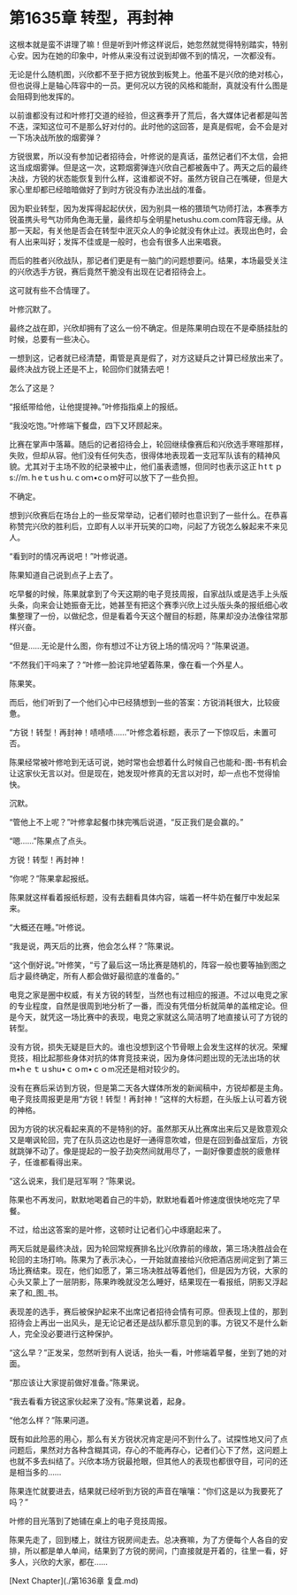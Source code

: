 # 第1635章 转型，再封神

这根本就是蛮不讲理了嘛！但是听到叶修这样说后，她忽然就觉得特别踏实，特别心安。因为在她的印象中，叶修从来没有过说到却做不到的情况，一次都没有。

无论是什么随机图，兴欣都不至于把方锐放到板凳上。他虽不是兴欣的绝对核心，但也说得上是轴心阵容中的一员。更何况以方锐的风格和能耐，真就没有什么图是会阻碍到他发挥的。

以前谁都没有过和叶修打交道的经验，但这赛季开了荒后，各大媒体记者都是叫苦不迭，深知这位可不是那么好对付的。此时他的这回答，是真是假呢，会不会是对一下场决战所放的烟雾弹？

方锐很累，所以没有参加记者招待会，叶修说的是真话，虽然记者们不太信，会把这当成烟雾弹。但是这一次，这颗烟雾弹连兴欣自己都被轰中了。两天之后的最终决战，方锐的状态能恢复到什么样，这谁都说不好。虽然方锐自己在嘴硬，但是大家心里却都已经暗暗做好了到时方锐没有办法出战的准备。

因为职业转型，因为发挥得起起伏伏，因为别具一格的猥琐气功师打法，本赛季方锐虽携头号气功师角色海无量，最终却与全明星hetushu.com.com阵容无缘。从那一天起，有关他是否会在转型中泯灭众人的争论就没有休止过。表现出色时，会有人出来叫好；发挥不佳或是一般时，也会有很多人出来唱衰。

而后的胜者兴欣战队，那记者们更是有一脑门的问题想要问。结果，本场最受关注的兴欣选手方锐，赛后竟然干脆没有出现在记者招待会上。

这可就有些不合情理了。

叶修沉默了。

最终之战在即，兴欣却拥有了这么一份不确定。但是陈果明白现在不是牵肠挂肚的时候，总要有一些决心。

一想到这，记者就已经清楚，甭管是真是假了，对方这疑兵之计算已经放出来了。最终决战方锐上还是不上，轮回你们就猜去吧！

怎么了这是？

“报纸带给他，让他提提神。”叶修指指桌上的报纸。

“我没吃饱。”叶修端下餐盘，四下又环顾起来。

比赛在掌声中落幕。随后的记者招待会上，轮回继续像赛后和兴欣选手寒暄那样，失败，但却从容。他们没有任何失态，很得体地表现着一支冠军队该有的精神风貌。尤其对于主场不败的纪录被中止，他们虽表遗憾，但同时也表示这正ｈtｔｐs://m.ｈeｔusｈu.ｃoｍ•cｏｍ好可以放下了一些负担。

不确定。

想到兴欣赛后在场台上的一些反常举动，记者们顿时也意识到了一些什么。在恭喜称赞完兴欣的胜利后，立即有人以半开玩笑的口吻，问起了方锐怎么躲起来不来见人。

“看到时的情况再说吧！”叶修说道。

陈果知道自己说到点子上去了。

吃早餐的时候，陈果就拿到了今天这期的电子竞技周报，自家战队或是选手上头版头条，向来会让她振奋无比，她甚至有把这个赛季兴欣上过头版头条的报纸细心收集整理了一份，以做纪念，但是看着今天这个醒目的标题，陈果却没办法像往常那样兴奋。

“但是……无论是什么图，你有想过不让方锐上场的情况吗？”陈果说道。

“不然我们干吗来了？”叶修一脸诧异地望着陈果，像在看一个外星人。

陈果笑。

而后，他们听到了一个他们心中已经猜想到一些的答案：方锐消耗很大，比较疲惫。

“方锐！转型！再封神！啧啧啧……”叶修念着标题，表示了一下惊叹后，未置可否。

陈果经常被叶修呛到无话可说，她时常也会想着什么时候自己也能和-图-书有机会让这家伙无言以对。但是现在，她发现叶修真的无言以对时，却一点也不觉得愉快。

沉默。

“管他上不上呢？”叶修拿起餐巾抹完嘴后说道，“反正我们是会赢的。”

“嗯……”陈果点了点头。

方锐！转型！再封神！

“你呢？”陈果拿起报纸。

陈果就这样看着报纸标题，没有去翻看具体内容，端着一杯牛奶在餐厅中发起呆来。

“大概还在睡。”叶修说。

“我是说，两天后的比赛，他会怎么样？”陈果说。

“这个倒好说。”叶修笑，“亏了最后这一场比赛是随机的，阵容一般也要等抽到图之后才最终确定，所有人都会做好最彻底的准备的。”

电竞之家是圈中权威，有关方锐的转型，当然也有过相应的报道。不过以电竞之家的专业程度，自然是很周到地分析了一番，而没有凭借分析就简单的盖棺定论。但是今天，就凭这一场比赛中的表现，电竞之家就这么简洁明了地直接认可了方锐的转型。

没有方锐，损失无疑是巨大的。谁也没想到这个节骨眼上会发生这样的状况。荣耀竞技，相比起那些身体对抗的体育竞技来说，因为身体问题出现的无法出场的状m•hｅｔｕshu•ｃｏm•ｃｏm况还是相对较少的。

没有在赛后采访到方锐，但是第二天各大媒体所发的新闻稿中，方锐却都是主角。电子竞技周报更是用“方锐！转型！再封神！”这样的大标题，在头版上认可着方锐的神格。

因为方锐的状况看起来真的不是特别的好。虽然那天从比赛席出来后又是致意观众又是嘲讽轮回，完了在队员这边也是好一通得意吹嘘，但是在回到备战室后，方锐就跳弹不动了。像是提起的一股子劲突然间就用尽了，一副好像要虚脱的疲惫样子，任谁都看得出来。

“这么说来，我们是冠军啊？”陈果说。

陈果也不再发问，默默地喝着自己的牛奶，默默地看着叶修速度很快地吃完了早餐。

不过，给出这答案的是叶修，这顿时让记者们心中琢磨起来了。

两天后就是最终决战，因为轮回常规赛排名比兴欣靠前的缘故，第三场决胜战会在轮回的主场打响。陈果为了表示决心，一开始就直接给兴欣把酒店房间定到了第三场比赛结束。现在，他们如愿了，第三场决胜战等着他们，但是因为方锐，大家的心头又蒙上了一层阴影，陈果昨晚就没怎么睡好，结果现在一看报纸，阴影又浮起来了和_图_书。

表现差的选手，赛后被保护起来不出席记者招待会情有可原。但表现上佳的，那到招待会上再出一出风头，是无论记者还是战队都乐意见到的事。方锐又不是什么新人，完全没必要进行这种保护。

“这么早？”正发呆，忽然听到有人说话，抬头一看，叶修端着早餐，坐到了她的对面。

“那应该让大家提前做好准备。”陈果说。

“我去看看方锐这家伙起来了没有。”陈果说着，起身。

“他怎么样？”陈果问道。

既有如此险恶的用心，那么有关方锐状况肯定是问不到什么了。试探性地又问了点问题后，果然对方各种含糊其词，存心的不能再存心，记者们心下了然，这问题上也就不多去纠结了。兴欣本场方锐最抢眼，但其他人的表现也都很夺目，可问的还是相当多的……

陈果连忙就要进去，结果就已经听到方锐的声音在嚷嚷：“你们这是以为我要死了吗？”

叶修的目光落到了她铺在桌上的电子竞技周报。

陈果先走了，回到楼上，就往方锐房间走去。总决赛嘛，为了方便每个人各自的安排，所以都是单人单间，结果到了方锐的房间，门直接就是开着的，往里一看，好多人，兴欣的大家，都在……



[Next Chapter](./第1636章 复盘.md)